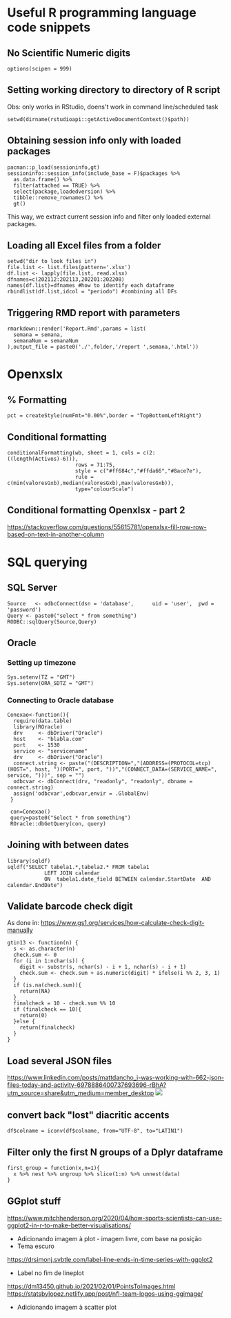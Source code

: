 # Useful R programming language code snippets

## No Scientific Numeric digits 
```
options(scipen = 999)
```

## Setting working directory to directory of R script
Obs: only works in RStudio, doens't work in command line/scheduled task
```
setwd(dirname(rstudioapi::getActiveDocumentContext()$path))
```

## Obtaining session info only with loaded packages
```
pacman::p_load(sessioninfo,gt)
sessioninfo::session_info(include_base = F)$packages %>% 
  as.data.frame() %>% 
  filter(attached == TRUE) %>% 
  select(package,loadedversion) %>% 
  tibble::remove_rownames() %>% 
  gt()
```
This way, we extract current session info and filter only loaded external packages.


## Loading all Excel files from a folder
```
setwd("dir to look files in")
file.list <- list.files(pattern='.xlsx')
df.list <- lapply(file.list, read.xlsx)
dfnames=c(202112:202113,202201:202208)
names(df.list)=dfnames #how to identify each dataframe
rbindlist(df.list,idcol = "periodo") #combining all DFs
```

## Triggering RMD report with parameters
```
rmarkdown::render('Report.Rmd',params = list(
  semana = semana,
  semanaNum = semanaNum
),output_file = paste0('./',folder,'/report ',semana,'.html'))
```

# Openxslx

## % Formatting
```
pct = createStyle(numFmt="0.00%",border = "TopBottomLeftRight")
```

## Conditional formatting
```
conditionalFormatting(wb, sheet = 1, cols = c(2:((length(Activos)-6))),
                      rows = 71:75,
                      style = c("#ff684c","#ffda66","#8ace7e"),
                      rule = c(min(valoresGxb),median(valoresGxb),max(valoresGxb)),
                      type="colourScale")
```

## Conditional formatting Openxlsx - part 2
https://stackoverflow.com/questions/55615781/openxlsx-fill-row-row-based-on-text-in-another-column



# SQL querying

## SQL Server
```
Source   <- odbcConnect(dsn = 'database',      uid = 'user',  pwd = 'password')
Query <- paste0("select * from something")
RODBC::sqlQuery(Source,Query)
```

## Oracle

### Setting up timezone
```
Sys.setenv(TZ = "GMT")
Sys.setenv(ORA_SDTZ = "GMT")
```

### Connecting to Oracle database
```
Conexao<-function(){
  require(data.table)
  library(ROracle)
  drv     <- dbDriver("Oracle")
  host    <- "blabla.com"
  port    <- 1530
  service <- "servicename"
  drv     <- dbDriver("Oracle")
  connect.string <- paste("(DESCRIPTION=","(ADDRESS=(PROTOCOL=tcp)(HOST=", host, ")(PORT=", port, "))","(CONNECT_DATA=(SERVICE_NAME=", service, ")))", sep = "")
  odbcvar <- dbConnect(drv, "readonly", "readonly", dbname = connect.string)
  assign('odbcvar',odbcvar,envir = .GlobalEnv)    
 }
 
 con=Conexao()
 query=paste0("Select * from something")
 ROracle::dbGetQuery(con, query)
```

## Joining with between dates
```
library(sqldf)
sqldf("SELECT tabela1.*,tabela2.* FROM tabela1
            LEFT JOIN calendar
            ON  tabela1.date_field BETWEEN calendar.StartDate  AND calendar.EndDate") 
```

## Validate barcode check digit
As done in: https://www.gs1.org/services/how-calculate-check-digit-manually
```
gtin13 <- function(n) {
  s <- as.character(n)
  check.sum <- 0
  for (i in 1:nchar(s)) {
    digit <- substr(s, nchar(s) - i + 1, nchar(s) - i + 1)
    check.sum <- check.sum + as.numeric(digit) * ifelse(i %% 2, 3, 1)
  }
  if (is.na(check.sum)){
    return(NA)
  }
  finalcheck = 10 - check.sum %% 10
  if (finalcheck == 10){
    return(0)
  }else {
    return(finalcheck)
  }
}
```

## Load several JSON files 
https://www.linkedin.com/posts/mattdancho_i-was-working-with-662-json-files-today-and-activity-6978886400737693696-rBhA?utm_source=share&utm_medium=member_desktop
[<img src="https://media-exp1.licdn.com/dms/image/C4E22AQFzkRhL0iE0Kg/feedshare-shrink_800/0/1663896177933?e=1666828800&v=beta&t=bNU9qrH4bDVJzUca76TCLlCUS7THZ6AGziH64Njj7NM">](https://www.linkedin.com/posts/mattdancho_i-was-working-with-662-json-files-today-and-activity-6978886400737693696-rBhA?utm_source=share&utm_medium=member_desktop)

## convert back "lost" diacritic accents
```
df$colname = iconv(df$colname, from="UTF-8", to="LATIN1")
```

## Filter only the first N groups of a Dplyr dataframe
```
first_group = function(x,n=1){
  x %>% nest %>% ungroup %>% slice(1:n) %>% unnest(data)
}
```

## GGplot stuff
https://www.mitchhenderson.org/2020/04/how-sports-scientists-can-use-ggplot2-in-r-to-make-better-visualisations/

* Adicionando imagem à plot  - imagem livre, com base na posição
* Tema escuro

https://drsimonj.svbtle.com/label-line-ends-in-time-series-with-ggplot2

* Label no fim de lineplot

https://dm13450.github.io/2021/02/01/PointsToImages.html
https://statsbylopez.netlify.app/post/nfl-team-logos-using-ggimage/

* Adicionando imagem à scatter plot
